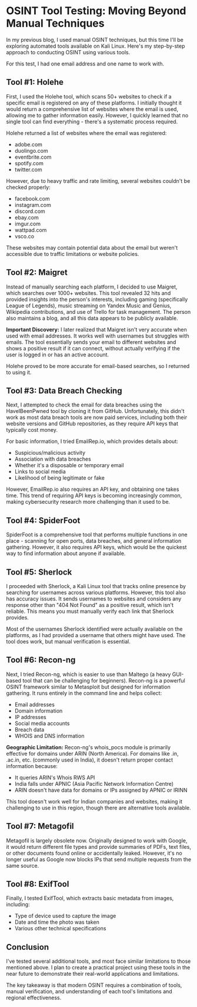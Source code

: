 # OSINT Tool Testing: Moving Beyond Manual Techniques

In my previous blog, I used manual OSINT techniques, but this time I'll be exploring automated tools available on Kali Linux. Here's my step-by-step approach to conducting OSINT using various tools.

For this test, I had one email address and one name to work with.

## Tool #1: Holehe

First, I used the Holehe tool, which scans 50+ websites to check if a specific email is registered on any of these platforms. I initially thought it would return a comprehensive list of websites where the email is used, allowing me to gather information easily. However, I quickly learned that no single tool can find everything - there's a systematic process required.

Holehe returned a list of websites where the email was registered:
- adobe.com
- duolingo.com
- eventbrite.com
- spotify.com
- twitter.com

However, due to heavy traffic and rate limiting, several websites couldn't be checked properly:
- facebook.com
- instagram.com
- discord.com
- ebay.com
- imgur.com
- wattpad.com
- vsco.co

These websites may contain potential data about the email but weren't accessible due to traffic limitations or website policies.

## Tool #2: Maigret

Instead of manually searching each platform, I decided to use Maigret, which searches over 1000+ websites. This tool revealed 32 hits and provided insights into the person's interests, including gaming (specifically League of Legends), music streaming on Yandex Music and Genius, Wikipedia contributions, and use of Trello for task management. The person also maintains a blog, and all this data appears to be publicly available.

**Important Discovery:** I later realized that Maigret isn't very accurate when used with email addresses. It works well with usernames but struggles with emails. The tool essentially sends your email to different websites and shows a positive result if it can connect, without actually verifying if the user is logged in or has an active account.

Holehe proved to be more accurate for email-based searches, so I returned to using it.

## Tool #3: Data Breach Checking

Next, I attempted to check the email for data breaches using the HaveIBeenPwned tool by cloning it from GitHub. Unfortunately, this didn't work as most data breach tools are now paid services, including both their website versions and GitHub repositories, as they require API keys that typically cost money.

For basic information, I tried EmailRep.io, which provides details about:
- Suspicious/malicious activity
- Association with data breaches
- Whether it's a disposable or temporary email
- Links to social media
- Likelihood of being legitimate or fake

However, EmailRep.io also requires an API key, and obtaining one takes time. This trend of requiring API keys is becoming increasingly common, making cybersecurity research more challenging than it used to be.

## Tool #4: SpiderFoot

SpiderFoot is a comprehensive tool that performs multiple functions in one place - scanning for open ports, data breaches, and general information gathering. However, it also requires API keys, which would be the quickest way to find information about anyone if available.

## Tool #5: Sherlock

I proceeded with Sherlock, a Kali Linux tool that tracks online presence by searching for usernames across various platforms. However, this tool also has accuracy issues. It sends usernames to websites and considers any response other than "404 Not Found" as a positive result, which isn't reliable. This means you must manually verify each link that Sherlock provides.

Most of the usernames Sherlock identified were actually available on the platforms, as I had provided a username that others might have used. The tool does work, but manual verification is essential.

## Tool #6: Recon-ng

Next, I tried Recon-ng, which is easier to use than Maltego (a heavy GUI-based tool that can be challenging for beginners). Recon-ng is a powerful OSINT framework similar to Metasploit but designed for information gathering. It runs entirely in the command line and helps collect:

- Email addresses
- Domain information
- IP addresses
- Social media accounts
- Breach data
- WHOIS and DNS information

**Geographic Limitation:** Recon-ng's whois_pocs module is primarily effective for domains under ARIN (North America). For domains like .in, .ac.in, etc. (commonly used in India), it doesn't return proper contact information because:

- It queries ARIN's Whois RWS API
- India falls under APNIC (Asia Pacific Network Information Centre)
- ARIN doesn't have data for domains or IPs assigned by APNIC or IRINN

This tool doesn't work well for Indian companies and websites, making it challenging to use in this region, though there are alternative tools available.

## Tool #7: Metagofil

Metagofil is largely obsolete now. Originally designed to work with Google, it would return different file types and provide summaries of PDFs, text files, or other documents found online or accidentally leaked. However, it's no longer useful as Google now blocks IPs that send multiple requests from the same source.

## Tool #8: ExifTool

Finally, I tested ExifTool, which extracts basic metadata from images, including:
- Type of device used to capture the image
- Date and time the photo was taken
- Various other technical specifications

## Conclusion

I've tested several additional tools, and most face similar limitations to those mentioned above. I plan to create a practical project using these tools in the near future to demonstrate their real-world applications and limitations.

The key takeaway is that modern OSINT requires a combination of tools, manual verification, and understanding of each tool's limitations and regional effectiveness.

